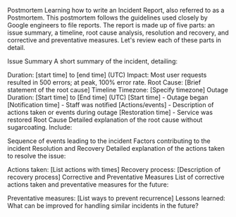Postmortem
Learning how to write an Incident Report, also referred to as a Postmortem. This postmortem follows the guidelines used closely by Google engineers to file reports. The report is made up of five parts: an issue summary, a timeline, root cause analysis, resolution and recovery, and corrective and preventative measures. Let's review each of these parts in detail.

Issue Summary
A short summary of the incident, detailing:

Duration: [start time] to [end time] (UTC)
Impact: Most user requests resulted in 500 errors; at peak, 100% error rate.
Root Cause: [Brief statement of the root cause]
Timeline
Timezone: [Specify timezone]
Outage Duration: [Start time] to [End time] (UTC)
[Start time] - Outage began
[Notification time] - Staff was notified
[Actions/events] - Description of actions taken or events during outage
[Restoration time] - Service was restored
Root Cause
Detailed explanation of the root cause without sugarcoating. Include:

Sequence of events leading to the incident
Factors contributing to the incident
Resolution and Recovery
Detailed explanation of the actions taken to resolve the issue:

Actions taken: [List actions with times]
Recovery process: [Description of recovery process]
Corrective and Preventative Measures
List of corrective actions taken and preventative measures for the future:

Preventative measures: [List ways to prevent recurrence]
Lessons learned: What can be improved for handling similar incidents in the future?